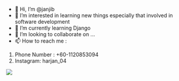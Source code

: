 - 👋 Hi, I’m @janjib
- 👀 I’m interested in learning new things especially that involved in software development
- 🌱 I’m currently learning Django
- 💞️ I’m looking to collaborate on ...
- 📫 How to reach me :
1. Phone Number : +60-1120853094
2. Instagram: harjan_04

<img src="https://github-readme-stats.vercel.app/api?username=janjib&&show_icons=true&title_color=ffffff&icon_color=bb2acf&text_color=daf7dc&bg_color=151515" >
<!---
janjib/janjib is a ✨ special ✨ repository because its `README.md` (this file) appears on your GitHub profile.
You can click the Preview link to take a look at your changes.
--->
